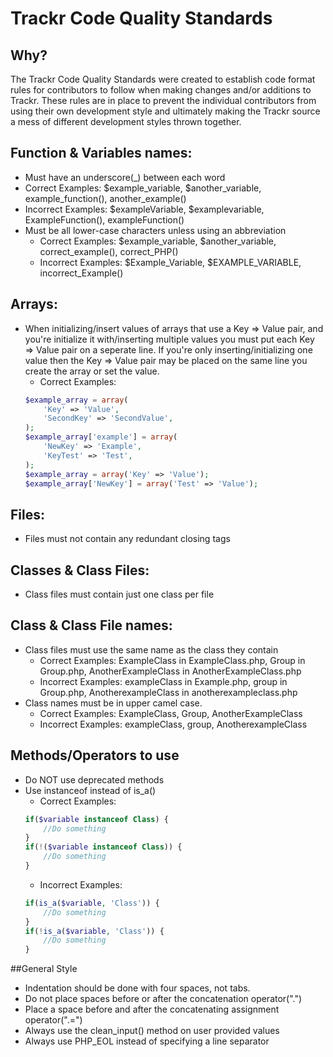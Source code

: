 # Trackr Code Quality Standards
## Why?
The Trackr Code Quality Standards were created to establish code format rules for contributors to follow when making changes and/or additions to Trackr. These rules are in place to prevent the individual contributors from using their own development style and ultimately making the Trackr source a mess of different development styles thrown together.

## Function & Variables names:
*  Must have an underscore(_) between each word
  * Correct Examples: $example_variable, $another_variable, example_function(), another_example()
  * Incorrect Examples: $exampleVariable,  $examplevariable, ExampleFunction(), exampleFunction()
* Must be all lower-case characters unless using an abbreviation
  * Correct Examples: $example_variable, $another_variable, correct_example(), correct_PHP()
  * Incorrect Examples: $Example_Variable,  $EXAMPLE_VARIABLE, incorrect_Example()

## Arrays:
* When initializing/insert values of arrays that use a Key => Value pair, and you're initialize it with/inserting multiple values you must put each Key => Value pair on a seperate line. If you're only inserting/initializing one value then the Key => Value pair may be placed on the same line you create the array or set the value.
  * Correct Examples:
  ```php
  $example_array = array(
      'Key' => 'Value',
      'SecondKey' => 'SecondValue',
  );
  $example_array['example'] = array(
      'NewKey' => 'Example',
      'KeyTest' => 'Test',
  );
  $example_array = array('Key' => 'Value');
  $example_array['NewKey'] = array('Test' => 'Value');
  ```

## Files:
* Files must not contain any redundant closing tags

## Classes & Class Files:
* Class files must contain just one class per file

## Class & Class File names:
* Class files must use the same name as the class they contain
  * Correct Examples: ExampleClass in ExampleClass.php, Group in Group.php, AnotherExampleClass in AnotherExampleClass.php
  * Incorrect Examples: exampleClass in Example.php, group in Group.php, AnotherexampleClass in anotherexampleclass.php
* Class names must be in upper camel case.
  * Correct Examples: ExampleClass, Group, AnotherExampleClass
  * Incorrect Examples: exampleClass, group, AnotherexampleClass
  
## Methods/Operators to use
* Do NOT use deprecated methods
* Use instanceof instead of is_a()
  * Correct Examples:
  ```php
  if($variable instanceof Class) {
      //Do something
  }
  if(!($variable instanceof Class)) {
      //Do something
  }
  ```
  * Incorrect Examples:
  ```php
  if(is_a($variable, 'Class')) {
      //Do something
  }
  if(!is_a($variable, 'Class')) {
      //Do something
  }
  ```

##General Style
* Indentation should be done with four spaces, not tabs.
* Do not  place spaces before or after the concatenation operator(".")
* Place a space before and after the concatenating assignment operator(".=")
* Always use the clean_input() method on user provided values
* Always use PHP_EOL instead of specifying a line separator
